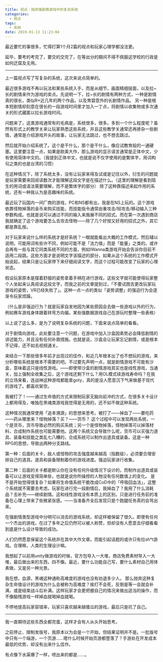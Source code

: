 ```yaml
---
title: 视点：抛弃强剧情游戏中的复杂系统
categories:
  - 视点
tags:
  - 系统
date: 2019-01-13 11:23:04
---
```


最近要忙的事很多，忙得打算1个月2篇的视点和玩家心理学都没法更。

延毕，要考的考完了，要交的交完了，在等出分的期间不得不佩服这学校的行政是如何迂腐及无用。

* * *

上一篇视点写了写复杂的系统，这次来说点简单的。

最近很多游戏不再以玩法和某些系统入手，而是从细节，画面精细层面，以及拉\~长的剧情来作为游戏的卖点。先说明一下，拉\~长的剧情有两种方式，一种是剧情真的很长，类似R\*近几年的两个作品，以及育碧意外的长剧情作品。
另一种是根本短剧情却刻意在很长的一段游戏时间里才加入一丁点，将剧情以收集物或多次通关的形式藏匿以拉长游戏时间。

问题来了，这类游戏通常有的毛病是，系统很多，很多。多到一个什么程度呢？虽然有形式上的教学关来让玩家熟悉这些系统，并且这些教学关通常还再掺杂一些剧情，通常是介绍游戏开头的故事，让玩家无法跳过，也不想去跳过。

然后就开始介绍系统了。这个是干什么，那个是干什么，像应试教育般的一通硬塞。这里要注意一点，如果是欧美大作，那么游戏的显示语言通常是正体中文，少有使用简体中文的。（我提到正体中文，也就是说不仅字使用的是繁体字，用词构句之类的也是台湾的习惯）

在这种情况下，除了系统太多，没有让玩家来得及试或是记住以外，衍生的问题就是玩家需要来回阅读数次才能理解这段文字是在描述什么。（这里的理解是看到陌生的用词或语法需要理解，而不是繁体字的部分） 除了这种靠描述来起作用的系统，还有一种我认为是恶趣味的系统。

最近玩了玩国内一间厂商的游戏，PC和NS都有出，我是在NS上玩的。这个游戏依靠怪物掉落的金币来购买技能，而技能指令通常由重攻击/轻攻击/移动输入三种参数构成。也就是说可以通过不同的输入来施展不同的招式。而在第一次遇到商店我就确定了这个游戏要怎么去攻击怪物——除了几个好按又好用的招式之外，其它都是靠乱按。

对于玩家来说什么样的系统才是好系统？一眼就能看出大概的工作模式，然后辅以说明，可能用词有些许不同，例如可能不是「法力值」而是「能量」之类的。或许会再有一些与其它同类系统不同的方面，例如IWanna类游戏开始会告诉你目前不适用二段跳。这些方面才是说明文字该描述的部分，如果从这个系统的工作模式开始说起，结果只是让玩家停下来仔细阅读文字，而这个过程可能改变了玩家的心理状态。

假设玩家原本是摆着舒服的姿势拿着手柄在进行游戏，这些文字就可能使得玩家整个人坐起来认真阅读这段文字，而我之前的文章提到过，「不要试图去更改玩家玩游戏的姿势，VR已经失败了」。这种一点一点的类似「姿势调整」的强迫行为会逐渐令玩家烦躁。

（什么是非强迫行为？就是玩家自发地因为某些原因会去做一些游戏以外的行为，例如赛车游戏身体跟着转弯方向偏，某些强数据游戏自己在游玩时整理一些表格）

以上说了这么多，是为了说明复杂系统的问题，下面来说点简单的看看。

对于剧情向游戏，此处要注意一个问题，在游戏中加入沙盒因素势必会降低剧情的讲述能力，并且没有任何补救措施。也就是说，沙盒会让玩家忘记剧情，或是根本不记得，还不如去视频通关。

来结合一下那些很多年前才出现过的佳作，和近几年根本出了也不想玩的游戏，来分析哪些系统是根本不需要的吧。不过要先声明一点，就是剧情游戏不可能有沙盒，意味着这只是线性游戏。——即使带沙盒的剧情游戏其实也是线性游戏，当通关，加上强制全收集之后，这个游戏还剩下什么？用OL模式续游戏寿命吗？在我的立场来看，连战神这种游戏都能拿goty，真的是没人愿意沉下气来做基于现代的游戏了。都喜欢架空。

我被打了！——通过生命值的方式来限制玩家无脑向前冲的方式，在很多关卡设计上都用得及，唯独在黑魂类游戏我觉得是无用的，还不如不做这种系统。

这种情况我通常使用「追本溯源」的思想来思考。被打了——掉血了——要吃药——药从哪里来？怪物掉落？买？——货币？ 这个过程中可以发现两处系统，一个是货币，货币导致必然的购买系统；另一个是怪物掉落，怪物掉落可以掉落材料，合成制作系统也可能需要他。这两个系统又会导致什么呢，货币可以买强力道具、装备和技能之类乱七八糟的，合成系统可以制作出道具或装备。这是一种RPG的思想，导致出两种分支路线。

第一种：后面的关卡，敌人或怪物的攻击强度越来越高（指数级），必须要合理安排自己的道具。道具和装备限制着你的游戏进度。强迫玩家进行收集。

第二种：后面的关卡都是默认你在没有任何升级情况下设计的，而制作出道具或装备可以让游戏变得简单些，也就是说你所操控的人物没有任何数值上的变化。 是不是开始觉得很复杂？如果将生命值系统干脆改成CoD中的「呼吸回血法」，这整个系统就不需要去考虑。玩家在进行完一段剧情后，我掉血了？我用了什么消耗品？去补充——继续剧情。这和线性游戏没有本质上的区别，只是进行任务前的准备在心理上带来了些微紧张感。——当准备齐全后发现只是个跑腿任务真的会骂出来。

在强剧情类型游戏中分明可以消去的游戏系统，却这样被保留了很久。即使有任何一个杰出的游戏，在过了多年之后仍然可以被人称赞，但却没有人愿意去仔细看看到底是什么设计导致的成功。

人们仍然愿意保留这个系统并在其中大作文章。而能引起话题的或许只有拉sh*t游戏。合理嘛，人类的生理设计嘛。

我想起了以前用unity做游戏的时候，官方包导入一大堆，商店免费素材导入一大堆，最后做出来的东西，四不像。最近，要什么功能自己写，要什么素材自己用体素做，又是另一种光景。

我在想，血源，黑魂这种通称高难度的游戏也没有劝退多少人。 那么抛弃这种复杂生命值设计的游戏为什么会被称为高难度？挨打不会死，反倒是等一会就会补满，或是结束战斗后补满。这样玩家才会更把握自己的情况来做出适当的操作，而不像脑残游戏一样掉血就喝掉血就喝。

不停地提高玩家容错率，玩家只喜欢越来越傻瓜的游戏，最后只是坑了自己。

* * *

我一直期待这些东西全都完蛋，这样才会有人从头开始思考。

之前停止、限制发版号，我原本以为会是一个开始，但结果证明并不是。一批版号中只有一个端游，一个页游……嗯什么时候开始页游都堕落了？手游处在开发成本最低的优势，却没有出来什么佳作。

有点像下水渠爆了一样，喷出来的都是……。
